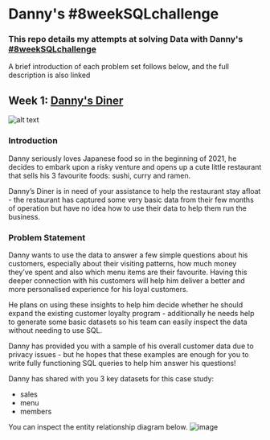 # Danny's #8weekSQLchallenge

### This repo details my attempts at solving Data with Danny's [#8weekSQLchallenge](https://8weeksqlchallenge.com/)

A brief introduction of each problem set follows below, and the full description is also linked

## Week 1: [Danny's Diner](https://8weeksqlchallenge.com/case-study-1/)
![alt text](https://8weeksqlchallenge.com/images/case-study-designs/1.png)

### Introduction
Danny seriously loves Japanese food so in the beginning of 2021, he decides to embark upon a risky venture and opens up a cute little restaurant that sells his 3 favourite foods: sushi, curry and ramen.

Danny’s Diner is in need of your assistance to help the restaurant stay afloat - the restaurant has captured some very basic data from their few months of operation but have no idea how to use their data to help them run the business.

### Problem Statement
Danny wants to use the data to answer a few simple questions about his customers, especially about their visiting patterns, how much money they’ve spent and also which menu items are their favourite. Having this deeper connection with his customers will help him deliver a better and more personalised experience for his loyal customers.

He plans on using these insights to help him decide whether he should expand the existing customer loyalty program - additionally he needs help to generate some basic datasets so his team can easily inspect the data without needing to use SQL.

Danny has provided you with a sample of his overall customer data due to privacy issues - but he hopes that these examples are enough for you to write fully functioning SQL queries to help him answer his questions!

Danny has shared with you 3 key datasets for this case study:

- sales
- menu
- members

You can inspect the entity relationship diagram below.
![image](https://user-images.githubusercontent.com/71897261/234846335-4b77cd07-9a71-4a93-b6a0-4beb66df6145.png)

